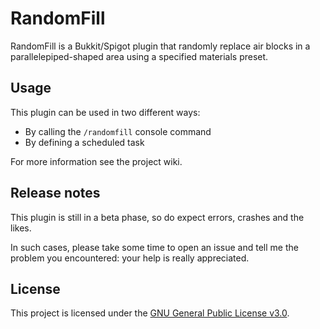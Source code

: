 # RandomFill

RandomFill is a Bukkit/Spigot plugin that randomly replace air blocks in a parallelepiped-shaped area using a specified materials preset.

## Usage

This plugin can be used in two different ways:

* By calling the `/randomfill` console command
* By defining a scheduled task

For more information see the project wiki.

## Release notes

This plugin is still in a beta phase, so do expect errors, crashes and the likes.

In such cases, please take some time to open an issue and tell me the problem you encountered: your help is really appreciated.

## License

This project is licensed under the [GNU General Public License v3.0](https://choosealicense.com/licenses/gpl-3.0/).
